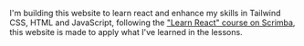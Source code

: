 I'm building this website to learn react and enhance my skills in Tailwind CSS, HTML and JavaScript, following the
<a href="https://scrimba.com/learn-react-c0e" target="_blank"> "Learn React" course on Scrimba</a>, this website is made to apply what I've learned in the lessons.
